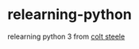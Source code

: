 # relearning-python
relearning python 3 from [colt steele](https://www.udemy.com/course/the-modern-python3-bootcamp/)
